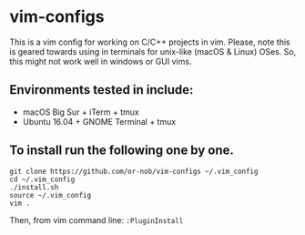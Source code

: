 # vim-configs
This is a vim config for working on C/C++ projects in vim. Please, note this is geared towards using in terminals for unix-like (macOS & Linux) OSes. So, this might not work well in windows or GUI vims.

## Environments tested in include:
- macOS Big Sur + iTerm + tmux
- Ubuntu 16.04 + GNOME Terminal + tmux

## To install run the following one by one.
`git clone https://github.com/or-nob/vim-configs ~/.vim_config`<br/>
`cd ~/.vim_config`<br/>
`./install.sh`<br/>
`source ~/.vim_config`<br/>
`vim .`<br/>

Then, from vim command line:
`:PluginInstall`<br/>
